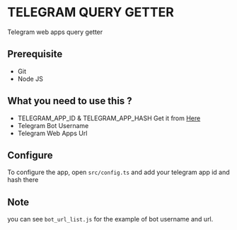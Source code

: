 # TELEGRAM QUERY GETTER

Telegram web apps query getter

## Prerequisite

- Git
- Node JS

## What you need to use this ?

- TELEGRAM_APP_ID & TELEGRAM_APP_HASH Get it from [Here](https://my.telegram.org/auth?to=apps)
- Telegram Bot Username
- Telegram Web Apps Url

## Configure

To configure the app, open `src/config.ts` and add your telegram app id and hash there

## Note

you can see `bot_url_list.js` for the example of bot username and url.
